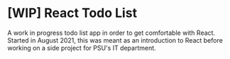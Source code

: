 # [WIP] React Todo List

A work in progress todo list app in order to get comfortable with React. Started in August 2021, this was meant as an introduction to React before working on a side project for PSU's IT department.